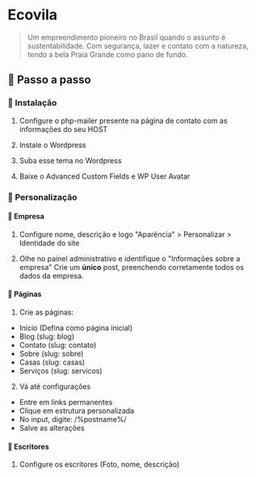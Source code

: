 # Ecovila
> Um empreendimento pioneiro no Brasil quando o assunto é sustentabilidade. Com segurança, lazer e contato com a natureza, tendo a bela Praia Grande como pano de fundo.

## :crystal_ball: Passo a passo 
### :hammer: Instalação
1. Configure o php-mailer presente na página de contato com as informações do seu HOST

2. Instale o Wordpress

3. Suba esse tema no Wordpress

4. Baixe o Advanced Custom Fields e WP User Avatar

### :art: Personalização

#### :house_with_garden: Empresa
1.  Configure nome, descrição e logo
    "Aparência" > Personalizar > Identidade do site

2. Olhe no painel administrativo e identifique o "Informações sobre a empresa"
	Crie um **único** post, preenchendo corretamente todos os dados da empresa.

#### :page_facing_up: Páginas
1. Crie as páginas:
  - Início    (Defina como página inicial)
  - Blog      (slug: blog)
  - Contato   (slug: contato)
  - Sobre     (slug: sobre)
  - Casas     (slug: casas)
  - Serviços  (slug: servicos)

2. Vá até configurações
  - Entre em links permanentes
  - Clique em estrutura personalizada
  - No input, digite: /%postname%/
  - Salve as alterações
  
#### :busts_in_silhouette: Escritores
1. Configure os escritores (Foto, nome, descrição)


